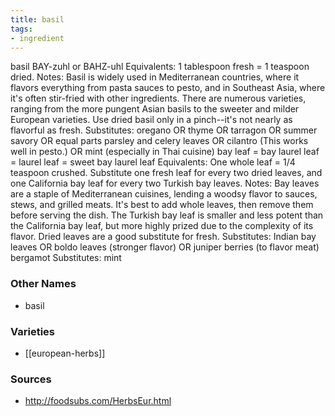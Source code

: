 ```yaml
---
title: basil
tags:
- ingredient
---
```

basil BAY-zuhl or BAHZ-uhl Equivalents: 1 tablespoon fresh = 1 teaspoon dried. Notes: Basil is widely used in Mediterranean countries, where it flavors everything from pasta sauces to pesto, and in Southeast Asia, where it's often stir-fried with other ingredients. There are numerous varieties, ranging from the more pungent Asian basils to the sweeter and milder European varieties. Use dried basil only in a pinch--it's not nearly as flavorful as fresh. Substitutes: oregano OR thyme OR tarragon OR summer savory OR equal parts parsley and celery leaves OR cilantro (This works well in pesto.) OR mint (especially in Thai cuisine) bay leaf = bay laurel leaf = laurel leaf = sweet bay laurel leaf Equivalents: One whole leaf = 1/4 teaspoon crushed. Substitute one fresh leaf for every two dried leaves, and one California bay leaf for every two Turkish bay leaves. Notes: Bay leaves are a staple of Mediterranean cuisines, lending a woodsy flavor to sauces, stews, and grilled meats. It's best to add whole leaves, then remove them before serving the dish. The Turkish bay leaf is smaller and less potent than the California bay leaf, but more highly prized due to the complexity of its flavor. Dried leaves are a good substitute for fresh. Substitutes: Indian bay leaves OR boldo leaves (stronger flavor) OR juniper berries (to flavor meat) bergamot Substitutes: mint

### Other Names

* basil

### Varieties

* [[european-herbs]]

### Sources
* http://foodsubs.com/HerbsEur.html
